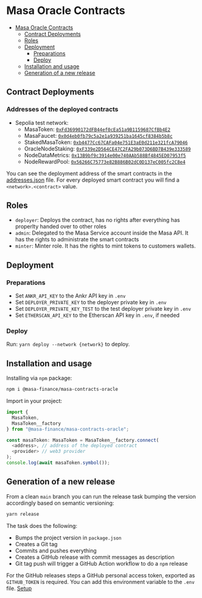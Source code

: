 # Masa Oracle Contracts

<!-- TOC -->
* [Masa Oracle Contracts](#masa-oracle-contracts)
  * [Contract Deployments](#contract-deployments)
  * [Roles](#roles)
  * [Deployment](#deployment)
    * [Preparations](#preparations)
    * [Deploy](#deploy)
  * [Installation and usage](#installation-and-usage)
  * [Generation of a new release](#generation-of-a-new-release)
<!-- TOC -->

## Contract Deployments

### Addresses of the deployed contracts

* Sepolia test network:
  * MasaToken: [`0xFd36990172dFB44ef0cEa51a9B1159687CfBb4E2`](https://sepolia.etherscan.io/address/0xFd36990172dFB44ef0cEa51a9B1159687CfBb4E2)
  * MasaFaucet: [`0x0d4eb0fb79c5a2e1a939251ba1645cf8384b5b8c`](https://sepolia.etherscan.io/address/0x0d4eb0fb79c5a2e1a939251ba1645cf8384b5b8c)
  * StakedMasaToken: [`0xb4477Cc67CAFa04e751E3aE0d211e321fcA79046`](https://sepolia.etherscan.io/address/0xb4477Cc67CAFa04e751E3aE0d211e321fcA79046)
  * OracleNodeStaking: [`0xF339e2D564CE47C2FA29b073D6BD7B439e333589`](https://sepolia.etherscan.io/address/0xF339e2D564CE47C2FA29b073D6BD7B439e333589)
  * NodeDataMetrics: [`0x13B9bf9c3914e00e740AAb588Bf4845ED07953f5`](https://sepolia.etherscan.io/address/0x13B9bf9c3914e00e740AAb588Bf4845ED07953f5)
  * NodeRewardPool: [`0x56266C75773e82B886B02dC0D137eC005fc2C8e4`](https://sepolia.etherscan.io/address/0x56266C75773e82B886B02dC0D137eC005fc2C8e4)

You can see the deployment address of the smart contracts in the [addresses.json](addresses.json) file. For every deployed smart contract you will find a `<network>.<contract>` value.

## Roles

- `deployer`: Deploys the contract, has no rights after everything has properlty handed over to other roles
- `admin`: Delegated to the Masa Service account inside the Masa API. It has the rights to administrate the smart
  contracts
- `minter`: Minter role. It has the rights to mint tokens to customers wallets.

## Deployment

### Preparations

* Set `ANKR_API_KEY` to the Ankr API key in `.env`
* Set `DEPLOYER_PRIVATE_KEY` to the deployer private key in `.env`
* Set `DEPLOYER_PRIVATE_KEY_TEST` to the  test deployer private key in `.env`
* Set `ETHERSCAN_API_KEY` to the Etherscan API key in `.env`, if needed

### Deploy

Run: `yarn deploy --network {network}` to deploy.

## Installation and usage

Installing via `npm` package:

```bash
npm i @masa-finance/masa-contracts-oracle
```

Import in your project:

```typescript
import {
  MasaToken,
  MasaToken__factory
} from "@masa-finance/masa-contracts-oracle";

const masaToken: MasaToken = MasaToken__factory.connect(
  <address>, // address of the deployed contract
  <provider> // web3 provider
);
console.log(await masaToken.symbol());
```

## Generation of a new release

From a clean `main` branch you can run the release task bumping the version accordingly based on semantic versioning:

```bash
yarn release
```

The task does the following:

* Bumps the project version in `package.json`
* Creates a Git tag
* Commits and pushes everything
* Creates a GitHub release with commit messages as description
* Git tag push will trigger a GitHub Action workflow to do a `npm` release

For the GitHub releases steps a GitHub personal access token, exported as `GITHUB_TOKEN` is required. You can add this
environment variable to the `.env` file. [Setup](https://github.com/release-it/release-it#github-releases)
